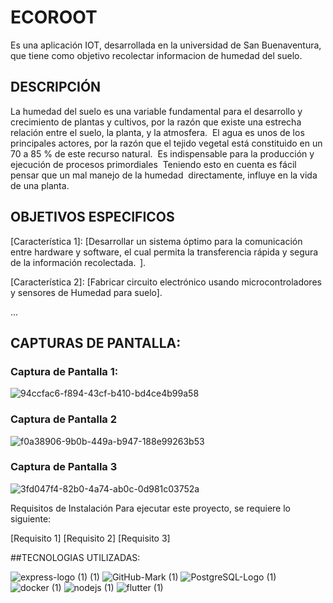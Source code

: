 # ECOROOT

Es una aplicación IOT, desarrollada en la universidad de San Buenaventura, que tiene como objetivo recolectar informacion de humedad del suelo.

## DESCRIPCIÓN

La humedad del suelo es una variable fundamental para el desarrollo y crecimiento de plantas y cultivos, por la razón que existe una estrecha relación entre el suelo, la planta, y la atmosfera.   ​
El agua es unos de los principales actores, por la razón que el tejido vegetal está constituido en un 70 a 85 % de este recurso natural. ​
Es indispensable para la producción y ejecución de procesos primordiales ​
Teniendo esto en cuenta es fácil pensar que un mal manejo de la humedad ​
directamente, influye en la vida de una planta.

## OBJETIVOS ESPECIFICOS
[Característica 1]: [Desarrollar un sistema óptimo para la comunicación entre hardware y software, el cual permita la transferencia rápida y segura de la información recolectada. ​
].

[Característica 2]: [Fabricar circuito electrónico usando microcontroladores y sensores de Humedad para suelo].


...
## CAPTURAS DE PANTALLA:

### Captura de Pantalla 1:
![94ccfac6-f894-43cf-b410-bd4ce4b99a58](https://github.com/Anderxd14/AppFlutter/assets/97226743/27270f4d-2b02-4bb1-8ba4-85fada6d50dd)


### Captura de Pantalla 2
![f0a38906-9b0b-449a-b947-188e99263b53](https://github.com/Anderxd14/AppFlutter/assets/97226743/4cf76e10-7348-4406-a9f9-9ce26dc61067)


### Captura de Pantalla 3
![3fd047f4-82b0-4a74-ab0c-0d981c03752a](https://github.com/Anderxd14/AppFlutter/assets/97226743/4c75acb3-9f3f-4791-a5e0-8a7f737fdd6a)



Requisitos de Instalación
Para ejecutar este proyecto, se requiere lo siguiente:

[Requisito 1]
[Requisito 2]
[Requisito 3]

##TECNOLOGIAS UTILIZADAS:


![express-logo (1) (1)](https://github.com/Anderxd14/AppFlutter/assets/97226743/eb059fe3-607d-4387-84f2-26b3439e2fa0)
![GitHub-Mark (1)](https://github.com/Anderxd14/AppFlutter/assets/97226743/b91b251d-f30b-45ad-a251-260d0fbdd855)
![PostgreSQL-Logo (1)](https://github.com/Anderxd14/AppFlutter/assets/97226743/006a1f14-b983-4a2a-92b7-9679412232d0)
![docker (1)](https://github.com/Anderxd14/AppFlutter/assets/97226743/67e37924-b50e-488c-9062-bb4b6dcc0c47)
![nodejs (1)](https://github.com/Anderxd14/AppFlutter/assets/97226743/151a2d3e-74df-4fde-a1f0-93a0eb607e55)
![flutter (1)](https://github.com/Anderxd14/AppFlutter/assets/97226743/cc255060-6cd6-4dbe-9976-3ebb82e13f7b)

